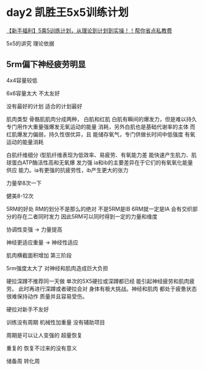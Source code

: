 # day2 凯胜王5x5训练计划

[【新手福利】5乘5训练计划，从理论到计划到实操！！帮你省点私教费](https://www.bilibili.com/video/BV1DZ4y1y77T/?share_source=copy_web&vd_source=aff305471bcecf6ead13192265f18277)

5x5的讲究 理论依据

## 5rm偏下神经疲劳明显

4x4容量较低

6x6容量太大 不太友好

没有最好的计划 适合的计划最好

肌肉类型
骨骼肌肌肉分成两种，
白肌和红肌
白肌有瞬间的爆发力，但是难以持久
专门用作大重量强爆发无氧运动的能量
消耗，另外白肌也是基础代谢率的主体
而红肌爆发力偏弱，持久性很优异，且
能储存氧气，专门供做长时间中低强度
有氧运动的能量消耗

白肌纤维细分
i型肌纤维表现为低效率、易疲劳、有氧能力差
能快速产生肌力、肌球蛋白ATP酶活性高和无氧爆
发力强
ia和ib的主要差异在于它们的有氧氧化能量供应
能力。ia有更强的抗疲劳性，ib产生更大的张力

力量举8次一下

健美8-12次

5RM的好处
RM的划分不是那么的绝对
不是5RM是IB 6RM就一定是IA
会有交织部分的存在二者同时发力
因此5RM可以同时得到一定的力量和维度

协调性变强 -> 力量提高

神经更适应重量 -> 神经性适应

肌肉横截面积增加 第三阶段

5rm强度太大了 对神经和肌肉造成巨大负担

硬拉深蹲不推荐同一天做
单次的5X5硬拉或深蹲都已经
能引起神经疲劳和肌肉疲劳。
此时再进行深蹲或者硬拉会对
身体有极大挑战。神经和肌肉
都处于疲惫状态很难保持动作
质量并且容易受伤。

硬拉对新手不友好

训练没有周期 机械性加重量 没有辅助项目

周期是可以让人变强的 超量恢复

重复的 恢复不过来的没有意义

储备周 转化周

